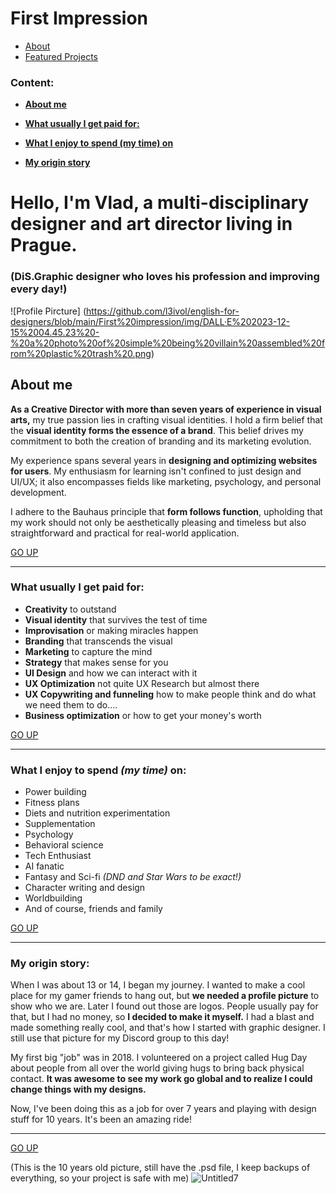 # First Impression


- [About](#about)
- [Featured Projects](#featured-projects)

### Content:

- [**About me**](https://stolgeth.github.io/english-for-designers/about_me.html#about-me)

- [**What usually I get paid for:**](https://stolgeth.github.io/english-for-designers/about_me.html#what-usually-i-get-paid-for)

- [**What I enjoy to spend (my time) on**](https://stolgeth.github.io/english-for-designers/about_me.html#what-i-enjoy-to-spend-my-time-on)

- [**My origin story**](https://stolgeth.github.io/english-for-designers/about_me.html#my-origin-story)

# Hello, I'm Vlad, a multi-disciplinary designer and art director living in Prague.
### (DiS.Graphic designer who loves his profession and improving every day!)

![Profile Pircture] (https://github.com/l3ivol/english-for-designers/blob/main/First%20impression/img/DALL·E%202023-12-15%2004.45.23%20-%20a%20photo%20of%20simple%20being%20villain%20assembled%20from%20plastic%20trash%20.png)

## About me

**As a Creative Director with more than seven years of experience in visual arts,** my true passion lies in crafting visual identities. I hold a firm belief that the **visual identity forms the essence of a brand**. This belief drives my commitment to both the creation of branding and its marketing evolution.

My experience spans several years in **designing and optimizing websites for users**. My enthusiasm for learning isn't confined to just design and UI/UX; it also encompasses fields like marketing, psychology, and personal development.

I adhere to the Bauhaus principle that **form follows function**, upholding that my work should not only be aesthetically pleasing and timeless but also straightforward and practical for real-world application.

[GO UP](https://stolgeth.github.io/english-for-designers/about_me.html#return-to-navigation-page)

---

### What usually I get paid for:
- **Creativity** to outstand
- **Visual identity** that survives the test of time
- **Improvisation** or making miracles happen
- **Branding** that transcends the visual
- **Marketing** to capture the mind
- **Strategy** that makes sense for you
- **UI Design** and how we can interact with it
- **UX Optimization** not quite UX Research but almost there
- **UX Copywriting and funneling** how to make people think and do what we need them to do....
- **Business optimization** or how to get your money's worth

[GO UP](https://stolgeth.github.io/english-for-designers/about_me.html#return-to-navigation-page)

---

### What I enjoy to spend *(my time)* on: 
- Power building
- Fitness plans
- Diets and nutrition experimentation
- Supplementation
- Psychology
- Behavioral science
- Tech Enthusiast
- AI fanatic
- Fantasy and Sci-fi *(DND and Star Wars to be exact!)*
- Character writing and design
- Worldbuilding
- And of course, friends and family

[GO UP](https://stolgeth.github.io/english-for-designers/about_me.html#return-to-navigation-page)

---

### My origin story: 
When I was about 13 or 14, I began my journey. I wanted to make a cool place for my gamer friends to hang out, but **we needed a profile picture** to show who we are. Later I found out those are logos. People usually pay for that, but I had no money, so **I decided to make it myself.** I had a blast and made something really cool, and that's how I started with graphic designer. I still use that picture for my Discord group to this day!

My first big "job" was in 2018. I volunteered on a project called Hug Day about people from all over the world giving hugs to bring back physical contact. **It was awesome to see my work go global and to realize I could change things with my designs.**

Now, I've been doing this as a job for over 7 years and playing with design stuff for 10 years. It's been an amazing ride!

---
[GO UP](https://stolgeth.github.io/english-for-designers/about_me.html#return-to-navigation-page)

(This is the 10 years old picture, still have the .psd file, I keep backups of everything, so your project is safe with me) 
![Untitled7](https://github.com/Stolgeth/english-for-designers/assets/133216768/b8baad75-08e5-40d0-b256-5c5458feb457)
